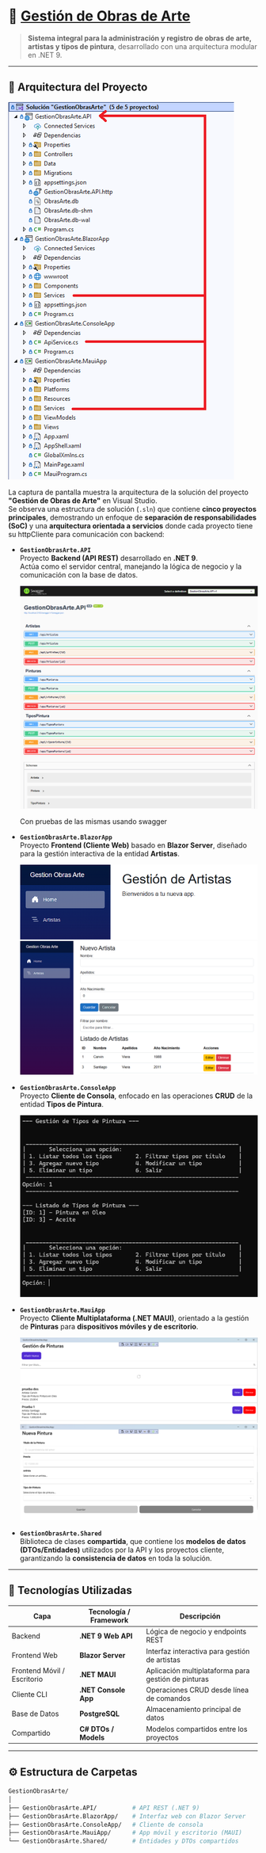 # 🎨 <a href="https://github.com/carvinviera/GestionObrasArte/"> Gestión de Obras de Arte </a>

> **Sistema integral para la administración y registro de obras de arte, artistas y tipos de pintura**, desarrollado con una arquitectura modular en .NET 9.

---

## 🧱 Arquitectura del Proyecto

<img src="./GestionObrasArte.Shared/img/EstructuraCarpetas.png">

La captura de pantalla muestra la arquitectura de la solución del proyecto **"Gestión de Obras de Arte"** en Visual Studio.  
Se observa una estructura de solución (`.sln`) que contiene **cinco proyectos principales**, demostrando un enfoque de **separación de responsabilidades (SoC)** y una **arquitectura orientada a servicios** donde cada proyecto tiene su httpCliente para comunicación con backend:

- **`GestionObrasArte.API`**  
  Proyecto **Backend (API REST)** desarrollado en **.NET 9**.  
  Actúa como el servidor central, manejando la lógica de negocio y la comunicación con la base de datos.

  <img src="./GestionObrasArte.Shared/img/ApiTestConSwagger.png">

  Con pruebas de las mismas usando swagger

- **`GestionObrasArte.BlazorApp`**  
  Proyecto **Frontend (Cliente Web)** basado en **Blazor Server**, diseñado para la gestión interactiva de la entidad **Artistas**.

  <img src="./GestionObrasArte.Shared/img/ProyectoBlazor1.png">

  <img src="./GestionObrasArte.Shared/img/ProyectoBlazor2.png">

- **`GestionObrasArte.ConsoleApp`**  
  Proyecto **Cliente de Consola**, enfocado en las operaciones **CRUD** de la entidad **Tipos de Pintura**.

  <img src="./GestionObrasArte.Shared/img/ProyectoConsola.png">

- **`GestionObrasArte.MauiApp`**  
  Proyecto **Cliente Multiplataforma (.NET MAUI)**, orientado a la gestión de **Pinturas** para **dispositivos móviles y de escritorio**.

  <img src="./GestionObrasArte.Shared/img/ProyectoMaui1.png">

  <img src="./GestionObrasArte.Shared/img/ProyectoMaui2.png">

- **`GestionObrasArte.Shared`**  
  Biblioteca de clases **compartida**, que contiene los **modelos de datos (DTOs/Entidades)** utilizados por la API y los proyectos cliente, garantizando la **consistencia de datos** en toda la solución.

---

## 🧩 Tecnologías Utilizadas

| Capa | Tecnología / Framework | Descripción |
|------|-------------------------|-------------|
| Backend | **.NET 9 Web API** | Lógica de negocio y endpoints REST |
| Frontend Web | **Blazor Server** | Interfaz interactiva para gestión de artistas |
| Frontend Móvil / Escritorio | **.NET MAUI** | Aplicación multiplataforma para gestión de pinturas |
| Cliente CLI | **.NET Console App** | Operaciones CRUD desde línea de comandos |
| Base de Datos | **PostgreSQL** | Almacenamiento principal de datos |
| Compartido | **C# DTOs / Models** | Modelos compartidos entre los proyectos |

---

## ⚙️ Estructura de Carpetas

```bash
GestionObrasArte/
│
├── GestionObrasArte.API/          # API REST (.NET 9)
├── GestionObrasArte.BlazorApp/    # Interfaz web con Blazor Server
├── GestionObrasArte.ConsoleApp/   # Cliente de consola
├── GestionObrasArte.MauiApp/      # App móvil y escritorio (MAUI)
└── GestionObrasArte.Shared/       # Entidades y DTOs compartidos
